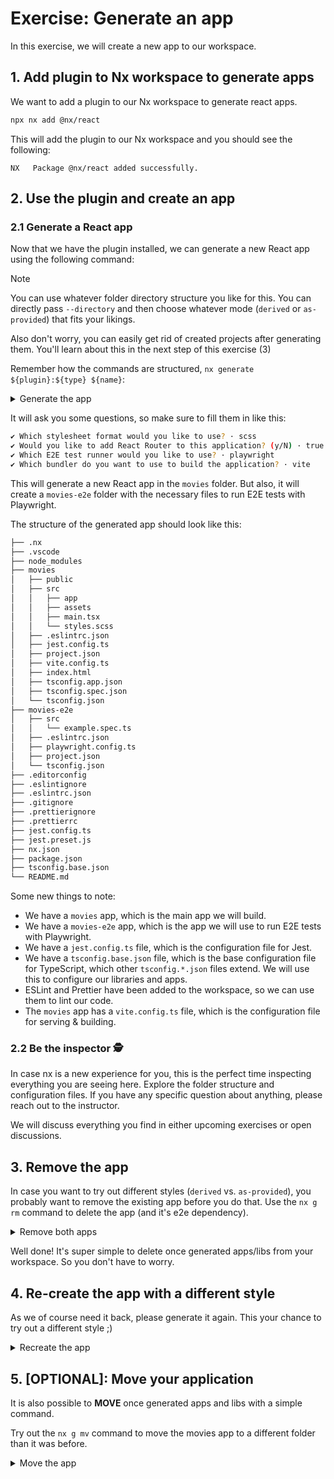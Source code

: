 # Exercise: Generate an app

In this exercise, we will create a new app to our workspace.

## 1. Add plugin to Nx workspace to generate apps

We want to add a plugin to our Nx workspace to generate react apps.

```bash
npx nx add @nx/react
```

This will add the plugin to our Nx workspace and you should see the following:

```
NX   Package @nx/react added successfully.
```

## 2. Use the plugin and create an app

### 2.1 Generate a React app

Now that we have the plugin installed, we can generate a new React app using the following command:

> [!NOTE]
> You can use whatever folder directory structure you like for this. You can directly pass `--directory`
> and then choose whatever mode (`derived` or `as-provided`) that fits your likings.
> 
> Also don't worry, you can easily get rid of created projects after generating them. You'll learn about
> this in the next step of this exercise (3)

Remember how the commands are structured, `nx generate ${plugin}:${type} ${name}`:

<details>
  <summary>Generate the app</summary>

```bash

npx nx generate @nx/react:app movies

```

</details>

It will ask you some questions, so make sure to fill them in like this:

```bash
✔ Which stylesheet format would you like to use? · scss
✔ Would you like to add React Router to this application? (y/N) · true
✔ Which E2E test runner would you like to use? · playwright
✔ Which bundler do you want to use to build the application? · vite
```

This will generate a new React app in the `movies` folder. But also, it will create a `movies-e2e` folder with the necessary files to run E2E tests with Playwright.

The structure of the generated app should look like this:

```bash
├── .nx
├── .vscode
├── node_modules
├── movies
│   ├── public
│   ├── src
│   │   ├── app
│   │   ├── assets
│   │   ├── main.tsx
│   │   └── styles.scss
│   ├── .eslintrc.json
│   ├── jest.config.ts
│   ├── project.json
│   ├── vite.config.ts
│   ├── index.html
│   ├── tsconfig.app.json   
│   ├── tsconfig.spec.json   
│   └── tsconfig.json   
├── movies-e2e
│   ├── src
│   │   └── example.spec.ts
│   ├── .eslintrc.json
│   ├── playwright.config.ts
│   ├── project.json
│   └── tsconfig.json
├── .editorconfig
├── .eslintignore
├── .eslintrc.json
├── .gitignore
├── .prettierignore
├── .prettierrc
├── jest.config.ts
├── jest.preset.js 
├── nx.json
├── package.json
├── tsconfig.base.json
└── README.md
```

Some new things to note:
- We have a `movies` app, which is the main app we will build.
- We have a `movies-e2e` app, which is the app we will use to run E2E tests with Playwright.
- We have a `jest.config.ts` file, which is the configuration file for Jest.
- We have a `tsconfig.base.json` file, which is the base configuration file for TypeScript, which other `tsconfig.*.json` files extend. We will use this to configure our libraries and apps.
- ESLint and Prettier have been added to the workspace, so we can use them to lint our code.
- The `movies` app has a `vite.config.ts` file, which is the configuration file for serving & building.

### 2.2 Be the inspector 🕵️

In case nx is a new experience for you, this is the perfect time inspecting everything you are seeing here. Explore
the folder structure and configuration files. If you have any specific question about anything, please reach out
to the instructor.

We will discuss everything you find in either upcoming exercises or open discussions.

## 3. Remove the app

In case you want to try out different styles (`derived` vs. `as-provided`), you probably want to remove
the existing app before you do that. 
Use the `nx g rm` command to delete the app (and it's e2e dependency).

<details>
  <summary>Remove both apps</summary>

```bash

nx g rm movies-e2e

nx g rm movies

```

</details>

Well done! It's super simple to delete once generated apps/libs from your workspace. So you don't have to worry.

## 4. Re-create the app with a different style

As we of course need it back, please generate it again. This your chance to try
out a different style ;)

<details>
  <summary>Recreate the app</summary>

```bash
npx nx generate @nx/react:app movies --directory=packages
```

</details>

## 5. [OPTIONAL]: Move your application

It is also possible to **MOVE** once generated apps and libs with a simple command.

Try out the `nx g mv` command to move the movies app to a different folder than it was before.

<details>
  <summary>Move the app</summary>

```bash
npx nx g move --destination=apps/movies --projectName=movies --projectNameAndRootFormat=as-provided
```

</details>


